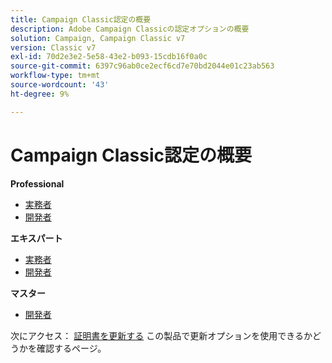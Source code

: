 ```yaml
---
title: Campaign Classic認定の概要
description: Adobe Campaign Classicの認定オプションの概要
solution: Campaign, Campaign Classic v7
version: Classic v7
exl-id: 70d2e3e2-5e58-43e2-b093-15cdb16f0a0c
source-git-commit: 6397c96ab0ce2ecf6cd7e70bd2044e01c23ab563
workflow-type: tm+mt
source-wordcount: '43'
ht-degree: 9%

---
```


# Campaign Classic認定の概要

**Professional**

* [実務者](/help/certifications/acc/acc-p-business.md) <!--AD0-E329-->
* [開発者](/help/certifications/acc/acc-p-developer.md) <!--AD0-E331-->

**エキスパート**

* [実務者](/help/certifications/acc/acc-e-business.md) <!--AD0-E327-->
* [開発者](/help/certifications/acc/acc-e-developer.md) <!--AD0-E330-->

**マスター**

* [開発者](/help/certifications/acc/acc-m-developer.md) <!--AD0-E328-->

次にアクセス： [証明書を更新する](/help/certifications/renew.md) この製品で更新オプションを使用できるかどうかを確認するページ。
